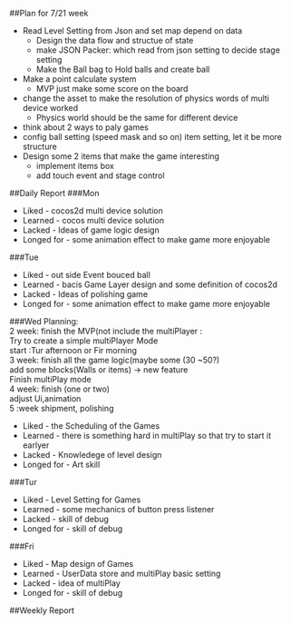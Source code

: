 ##Plan for 7/21 week
* Read Level Setting from Json and set map depend on data
  * Design the data flow and structue of state
  * make JSON Packer: which read from json setting to decide stage setting
  * Make the Ball bag to Hold balls and create ball
* Make a point calculate system
  * MVP just make some score on the board
* change the asset to make the resolution of physics words of multi device worked
  * Physics world should be the same for different device
* think about 2 ways to paly games
* config ball setting (speed mask and so on) item setting, let it be more structure
* Design some 2 items that make the game interesting
  * implement items box
  * add touch event and stage control

##Daily Report
###Mon
- Liked - cocos2d multi device solution
- Learned - cocos multi device solution
- Lacked - Ideas of game logic design
- Longed for - some animation effect to make game more enjoyable

###Tue
- Liked - out side Event bouced ball
- Learned - bacis Game Layer design and some definition of cocos2d
- Lacked - Ideas of polishing game
- Longed for -  some animation effect to make game more enjoyable

###Wed
Planning:    
2 week: finish the MVP(not include the multiPlayer :  
 Try to create a simple multiPlayer Mode  
 start :Tur afternoon or Fir morning  
3 week: finish all the game logic(maybe some (30 ~50?)  
    add some blocks(Walls or items) -> new feature  
    Finish multiPlay mode  
4 week: finish (one or two)  
   adjust Ui,animation  
5 :week shipment, polishing  

- Liked - the Scheduling of the Games
- Learned - there is something hard in multiPlay so that try to start it earlyer
- Lacked - Knowledege of level design
- Longed for - Art skill

###Tur
- Liked - Level Setting for Games
- Learned - some mechanics of button press listener
- Lacked -  skill of debug
- Longed for - skill of debug

###Fri
- Liked - Map design of Games
- Learned - UserData store and multiPlay basic setting
- Lacked - idea of multiPlay
- Longed for - skill of debug


##Weekly Report
